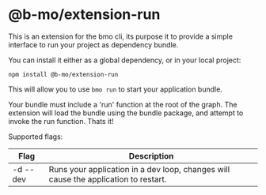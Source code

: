 # @b-mo/extension-run

This is an extension for the bmo cli, its purpose it to provide a simple interface to run your project as dependency bundle.


You can install it either as a global dependency, or in your local project:

`npm install @b-mo/extension-run`

This will allow you to use `bmo run` to start your application bundle.

Your bundle must include a 'run' function at the root of the graph. The extension will load the bundle
using the bundle package, and attempt to invoke the run function. Thats it!

Supported flags:

|Flag      | Description                                                                         |
|----------|-------------------------------------------------------------------------------------|
|-d  --dev | Runs your application in a dev loop, changes will cause the application to restart. |
